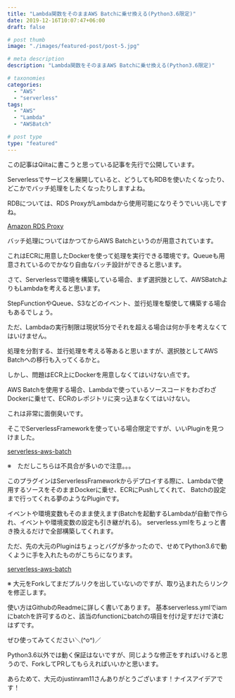 ```yaml
---
title: "Lambda関数をそのままAWS Batchに乗せ換える(Python3.6限定)"
date: 2019-12-16T10:07:47+06:00
draft: false

# post thumb
image: "./images/featured-post/post-5.jpg"

# meta description
description: "Lambda関数をそのままAWS Batchに乗せ換える(Python3.6限定)"

# taxonomies
categories: 
  - "AWS"
  - "serverless"
tags:
  - "AWS"
  - "Lambda"
  - "AWSBatch"

# post type
type: "featured"
---
```


この記事はQiitaに書こうと思っている記事を先行で公開しています。

Serverlessでサービスを展開していると、どうしてもRDBを使いたくなったり、どこかでバッチ処理をしたくなったりしますよね。

RDBについては、RDS ProxyがLambdaから使用可能になりそうでいい兆しですね。

[Amazon RDS Proxy](https://aws.amazon.com/jp/rds/proxy/)

バッチ処理についてはかつてからAWS Batchというのが用意されています。

これはECRに用意したDockerを使って処理を実行できる環境です。Queueも用意されているのでかなり自由なバッチ設計ができると思います。

さて、Serverlessで環境を構築している場合、まず選択肢として、AWSBatchよりもLambdaを考えると思います。

StepFunctionやQueue、S3などのイベント、並行処理を駆使して構築する場合もあるでしょう。

ただ、Lambdaの実行制限は現状15分でそれを超える場合は何か手を考えなくてはいけません。

処理を分割する、並行処理を考える等あると思いますが、選択肢としてAWS Batchへの移行も入ってくるかと。


しかし、問題はECR上にDockerを用意しなくてはいけない点です。


AWS Batchを使用する場合、Lambdaで使っているソースコードをわざわざDockerに乗せて、ECRのレポジトリに突っ込まなくてはいけない。

これは非常に面倒臭いです。


そこでServerlessFrameworkを使っている場合限定ですが、いいPluginを見つけました。


[serverless-aws-batch](https://github.com/justinram11/serverless-aws-batch)

※　ただしこちらは不具合が多いので注意。。。


このプラグインはServerlessFrameworkからデプロイする際に、Lambdaで使用するソースをそのままDockerに乗せ、ECRにPushしてくれて、
Batchの設定まで行ってくれる夢のようなPluginです。

イベントや環境変数もそのまま使えます(Batchを起動するLambdaが自動で作られ、イベントや環境変数の設定も引き継がれる)。
serverless.ymlをちょっと書き換えるだけで全部構築してくれます。

ただ、先の大元のPluginはちょっとバグが多かったので、せめてPython3.6で動くように手を入れたものがこちらになります。

[serverless-aws-batch](https://github.com/YasuhiroKimesawa/serverless-aws-batch/tree/revert-2-revert-1-bugfix/various_bugfix)

※ 大元をForkしてまだプルリクを出していないのですが、取り込まれたらリンクを修正します。

使い方はGithubのReadmeに詳しく書いてあります。
基本serverless.ymlでiamにbatchを許可するのと、該当のfunctionにbatchの項目を付け足すだけで済むはずです。

ぜひ使ってみてください＼(^o^)／

Python3.6以外では動く保証はないですが、同じような修正をすればいけると思うので、ForkしてPRしてもらえればいいかと思います。

あらためて、大元のjustinram11さんありがとうございます！ナイスアイデアです！